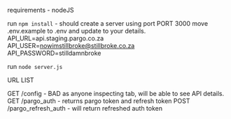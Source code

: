 requirements - nodeJS

run `npm install` - should create a server using port PORT 3000
move .env.example to .env and update to your details.
API_URL=api.staging.pargo.co.za
API_USER=nowimstillbroke@stillbroke.co.za
API_PASSWORD=stilldamnbroke

run `node server.js`

URL LIST

GET /config - BAD as anyone inspecting tab, will be able to see API details.
GET /pargo_auth - returns pargo token and refresh token
POST /pargo_refresh_auth - will return refreshed auth token


